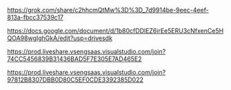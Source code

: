 https://grok.com/share/c2hhcmQtMw%3D%3D_7d9914be-9eec-4eef-813a-fbcc37539c17

https://docs.google.com/document/d/1b80cfDDlEZ6irEe5ERU3cNfxenCe5HQOA98wgIghGkA/edit?usp=drivesdk


https://prod.liveshare.vsengsaas.visualstudio.com/join?74CC5456839B31436BAD5F7E305E7AD465E2


https://prod.liveshare.vsengsaas.visualstudio.com/join?97812B8307DBB0D80C5EF0CDE3392385D022

